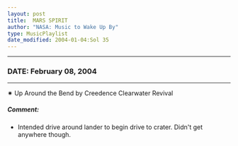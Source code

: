 ```yaml
---
layout: post
title:  MARS SPIRIT
author: "NASA: Music to Wake Up By"
type: MusicPlaylist
date_modified: 2004-01-04:Sol 35
---
```


----
### DATE: February 08, 2004
----
✷ Up Around the Bend by Creedence Clearwater Revival

##### Comment:
* Intended drive around lander to begin drive to crater. Didn't get anywhere though.

